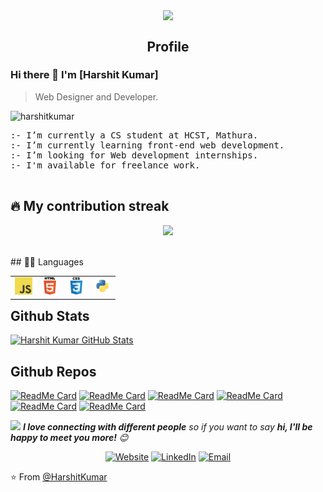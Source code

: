 <p align="center">
 <img align='center' src="https://media.giphy.com/media/M9gbBd9nbDrOTu1Mqx/giphy.gif" width="230">
 <h2 align="center">Profile</h2>
</p>

### Hi there 👋 I'm [Harshit Kumar]
>Web Designer and Developer.


<img src="https://komarev.com/ghpvc/?username=Harshit850" alt="harshitkumar" />

<div>
 <pre>
:- I’m currently a CS student at HCST, Mathura.
:- I’m currently learning front-end web development.
:- I’m looking for Web development internships.
:- I'm available for freelance work.
 </pre>
</div>

## 🔥 My contribution streak

<p align="center">
  <a href="https://github.com/Harshit850/github-readme-streak-stats">
    <img src="https://github-readme-streak-stats.herokuapp.com/?user=Harshit850#version3"/>
  </a>
</p>
<br />
## 👨‍💻 Languages

<table align="left">
    <tbody>
        <tr>
            <td><a href="#"><img alt="JavaScript" title="JavaScript" height="28px"
                        src="https://raw.githubusercontent.com/github/explore/80688e429a7d4ef2fca1e82350fe8e3517d3494d/topics/javascript/javascript.png" /></a>
            </td>
            <td><a href="#"><img alt="HTML5" title="HTML5" height="28px"
                        src="https://raw.githubusercontent.com/github/explore/80688e429a7d4ef2fca1e82350fe8e3517d3494d/topics/html/html.png" /></a>
            </td>
            <td><a href="#"><img alt="CSS3" title="CSS3" height="28px"
                        src="https://raw.githubusercontent.com/github/explore/80688e429a7d4ef2fca1e82350fe8e3517d3494d/topics/css/css.png" /></a>
            </td>
            <td><a href="#"><img alt="Python" title="Python" height="28px"
                        src="https://raw.githubusercontent.com/github/explore/80688e429a7d4ef2fca1e82350fe8e3517d3494d/topics/python/python.png" /></a>
            </td>
        </tr>
    </tbody>
</table>
<br /> <br /> <br/>

## Github Stats
  [![Harshit Kumar GitHub Stats](https://github-readme-stats.vercel.app/api?username=Harshit850&show_icons=true&count_private=true)](https://github.com/Harshit850)

## Github Repos

[![ReadMe Card](https://github-readme-stats.vercel.app/api/pin/?username=Harshit850&repo=Blog&show_owner=true)](https://github.com/Harshit850/Blog)
[![ReadMe Card](https://github-readme-stats.vercel.app/api/pin/?username=Harshit850&repo=TD&show_owner=true)](https://github.com/Harshit850/TD)
[![ReadMe Card](https://github-readme-stats.vercel.app/api/pin/?username=Harshit850&repo=Profile&show_owner=true)](https://github.com/Harshit850/Profile)
[![ReadMe Card](https://github-readme-stats.vercel.app/api/pin/?username=Harshit850&repo=My-Site&show_owner=true)](https://github.com/Harshit850/My-Site)
[![ReadMe Card](https://github-readme-stats.vercel.app/api/pin/?username=Harshit850&repo=advice-app-react&show_owner=true)](https://github.com/Harshit850/advice-app-react)
[![ReadMe Card](https://github-readme-stats.vercel.app/api/pin/?username=Harshit850&repo=Awesome-Todo-List-REACT&show_owner=true)](https://github.com/Harshit850/Awesome-Todo-List-REACT)

<img src="https://media.giphy.com/media/LnQjpWaON8nhr21vNW/giphy.gif" width="60"> <em><b>I love connecting with different people</b> so if you want to say <b>hi, I'll be happy to meet you more!</b> 😊</em>

<p align="center">
<a href="https://harshit850.github.io/Profile/" target="_blank"><img alt="Website" src="https://img.shields.io/badge/Website-https://harshit850.github.io/Profile/-blue?style=flat&logo=google-chrome"></a>
<a href="https://www.linkedin.com/in/harshit-kumar/" target="_blank"><img alt="LinkedIn" src="https://img.shields.io/badge/LinkedIn-blue?style=flat&logo=linkedin"></a>
<a href="mailto:kumarharshit850@gmail.com"><img alt="Email" src="https://img.shields.io/badge/Email-kumarharshit850@gmail.com-blue?style=flat&logo=gmail"></a>
</p>


⭐️ From [@HarshitKumar](https://github.com/Harshit850)
